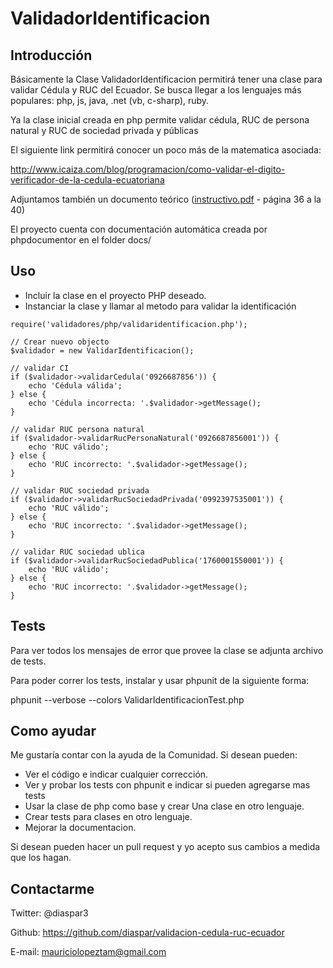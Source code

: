 ValidadorIdentificacion
=============================


Introducción
-------------

Básicamente la Clase ValidadorIdentificacion permitirá tener una clase para validar Cédula y RUC del Ecuador. Se busca llegar a
los lenguajes más populares: php, js, java, .net (vb, c-sharp), ruby.

Ya la clase inicial creada en php permite validar cédula, RUC de persona natural y RUC de sociedad privada y públicas

El siguiente link permitirá conocer un poco más de la matematica asociada:

http://www.icaiza.com/blog/programacion/como-validar-el-digito-verificador-de-la-cedula-ecuatoriana

Adjuntamos también un documento teórico ([instructivo.pdf](https://github.com/diaspar/validacion-cedula-ruc-ecuador/blob/master/instructivo.pdf) - página 36 a la 40)

El proyecto cuenta con documentación automática creada por phpdocumentor en el folder docs/


Uso
----

- Incluir la clase en el proyecto PHP deseado.
- Instanciar la clase y llamar al metodo para validar la identificación

```
require('validadores/php/validaridentificacion.php');

// Crear nuevo objecto
$validador = new ValidarIdentificacion();

// validar CI
if ($validador->validarCedula('0926687856')) {
    echo 'Cédula válida';
} else {
    echo 'Cédula incorrecta: '.$validador->getMessage();
}

// validar RUC persona natural
if ($validador->validarRucPersonaNatural('0926687856001')) {
    echo 'RUC válido';
} else {
    echo 'RUC incorrecto: '.$validador->getMessage();
}

// validar RUC sociedad privada
if ($validador->validarRucSociedadPrivada('0992397535001')) {
    echo 'RUC válido';
} else {
    echo 'RUC incorrecto: '.$validador->getMessage();
}

// validar RUC sociedad ublica
if ($validador->validarRucSociedadPublica('1760001550001')) {
    echo 'RUC válido';
} else {
    echo 'RUC incorrecto: '.$validador->getMessage();
}
```


Tests
-------

Para ver todos los mensajes de error que provee la clase se adjunta archivo de tests.

Para poder correr los tests, instalar y usar phpunit de la siguiente forma:

phpunit --verbose  --colors ValidarIdentificacionTest.php


Como ayudar
------------

Me gustaría contar con la ayuda de la Comunidad. Si desean pueden:

- Ver el código e indicar cualquier corrección.
- Ver y probar los tests con phpunit e indicar si pueden agregarse mas tests
- Usar la clase de php como base y crear Una clase en otro lenguaje.
- Crear tests para clases en otro lenguaje.
- Mejorar la documentacion.

Si desean pueden hacer un pull request y yo acepto sus cambios a medida que los hagan.


Contactarme
------------

Twitter: @diaspar3

Github: https://github.com/diaspar/validacion-cedula-ruc-ecuador

E-mail: mauriciolopeztam@gmail.com
